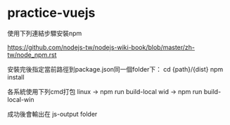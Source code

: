 # practice-vuejs

使用下列連結步驟安裝npm

https://github.com/nodejs-tw/nodejs-wiki-book/blob/master/zh-tw/node_npm.rst

安裝完後指定當前路徑到package.json同一個folder下：
cd {path}/{dist}
npm install

各系統使用下列cmd打包
linux -> npm run build-local
wid -> npm run build-local-win

成功後會輸出在 js-output folder
